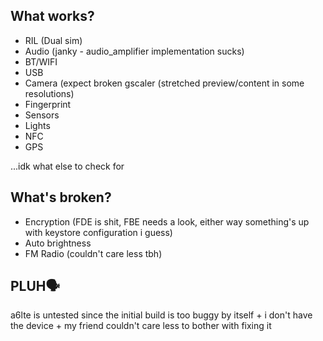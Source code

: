 ## What works?

- RIL (Dual sim)
- Audio (janky - audio_amplifier implementation sucks)
- BT/WIFI
- USB
- Camera (expect broken gscaler (stretched preview/content in some resolutions)
- Fingerprint
- Sensors
- Lights
- NFC
- GPS
  
...idk what else to check for

## What's broken?

- Encryption (FDE is shit, FBE needs a look, either way something's up with keystore configuration i guess)
- Auto brightness
- FM Radio (couldn't care less tbh)

## PLUH🗣

a6lte is untested since the initial build is too buggy by itself + i don't have the device + my friend couldn't care less to bother with fixing it
